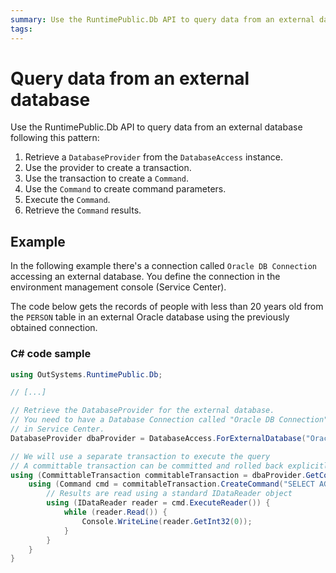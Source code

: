 ```yaml
---
summary: Use the RuntimePublic.Db API to query data from an external database.
tags: 
---
```


# Query data from an external database

Use the RuntimePublic.Db API to query data from an external database following this pattern:

1. Retrieve a `DatabaseProvider` from the `DatabaseAccess` instance.
1. Use the provider to create a transaction.
1. Use the transaction to create a `Command`.
1. Use the `Command` to create command parameters.
1. Execute the `Command`.
1. Retrieve the `Command` results.

## Example

In the following example there's a connection called `Oracle DB Connection` accessing an external database. You define the connection in the environment management console (Service Center).

The code below gets the records of people with less than 20 years old from the `PERSON` table in an external Oracle database using the previously obtained connection.

### C# code sample

```csharp
using OutSystems.RuntimePublic.Db;

// [...]

// Retrieve the DatabaseProvider for the external database.
// You need to have a Database Connection called "Oracle DB Connection" configured
// in Service Center.
DatabaseProvider dbaProvider = DatabaseAccess.ForExternalDatabase("Oracle DB Connection");

// We will use a separate transaction to execute the query
// A committable transaction can be committed and rolled back explicitly 
using (CommittableTransaction commitableTransaction = dbaProvider.GetCommittableTransaction()) {
    using (Command cmd = commitableTransaction.CreateCommand("SELECT AGE FROM PERSON WHERE AGE < 20")) {
        // Results are read using a standard IDataReader object
        using (IDataReader reader = cmd.ExecuteReader()) {
            while (reader.Read()) {
                Console.WriteLine(reader.GetInt32(0));
            }
        }
    }
}
```
